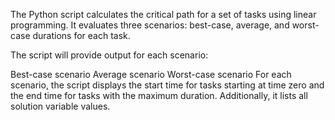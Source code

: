 The Python script calculates the critical path for a set of tasks using linear programming. It evaluates three scenarios: best-case, average, and worst-case durations for each task.

The script will provide output for each scenario:

Best-case scenario
Average scenario
Worst-case scenario
For each scenario, the script displays the start time for tasks starting at time zero and the end time for tasks with the maximum duration. Additionally, it lists all solution variable values.
